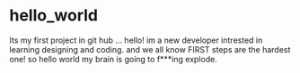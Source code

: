 # hello_world
Its my first project in git hub ... hello!
im a new developer intrested in learning designing and coding.
and we all know FIRST steps are the hardest one!
so
hello world my brain is going to f***ing explode.
